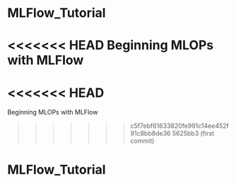 # MLFlow_Tutorial
<<<<<<< HEAD
Beginning MLOPs with MLFlow
=======
<<<<<<< HEAD
=======
Beginning MLOPs with MLFlow
>>>>>>> c5f7ebf61633820fe991c14ee452f91c8bb8de36
>>>>>>> 5625bb3 (first commit)
# MLFlow_Tutorial
